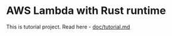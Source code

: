 # AWS Lambda with Rust runtime

This is tutorial project. Read here - [doc/tutorial.md](/doc/tutorial.md)
